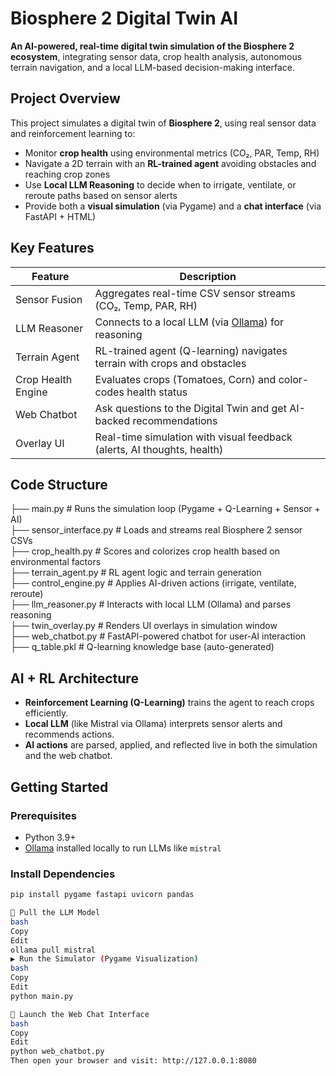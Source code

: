 # Biosphere 2 Digital Twin AI

**An AI-powered, real-time digital twin simulation of the Biosphere 2 ecosystem**, integrating sensor data, crop health analysis, autonomous terrain navigation, and a local LLM-based decision-making interface.

## Project Overview

This project simulates a digital twin of **Biosphere 2**, using real sensor data and reinforcement learning to:

- Monitor **crop health** using environmental metrics (CO₂, PAR, Temp, RH)
- Navigate a 2D terrain with an **RL-trained agent** avoiding obstacles and reaching crop zones
- Use **Local LLM Reasoning** to decide when to irrigate, ventilate, or reroute paths based on sensor alerts
- Provide both a **visual simulation** (via Pygame) and a **chat interface** (via FastAPI + HTML)

## Key Features

| Feature               | Description                                                                 |
|-----------------------|-----------------------------------------------------------------------------|
| Sensor Fusion       | Aggregates real-time CSV sensor streams (CO₂, Temp, PAR, RH)                  |
| LLM Reasoner        | Connects to a local LLM (via [Ollama](https://ollama.com)) for reasoning       |
| Terrain Agent       | RL-trained agent (Q-learning) navigates terrain with crops and obstacles       |
| Crop Health Engine  | Evaluates crops (Tomatoes, Corn) and color-codes health status                |
| Web Chatbot         | Ask questions to the Digital Twin and get AI-backed recommendations           |
| Overlay UI          | Real-time simulation with visual feedback (alerts, AI thoughts, health)       |

## Code Structure

├── main.py                # Runs the simulation loop (Pygame + Q-Learning + Sensor + AI)<br>
├── sensor_interface.py    # Loads and streams real Biosphere 2 sensor CSVs<br>
├── crop_health.py         # Scores and colorizes crop health based on environmental factors<br>
├── terrain_agent.py       # RL agent logic and terrain generation<br>
├── control_engine.py      # Applies AI-driven actions (irrigate, ventilate, reroute)<br>
├── llm_reasoner.py        # Interacts with local LLM (Ollama) and parses reasoning<br>
├── twin_overlay.py        # Renders UI overlays in simulation window<br>
├── web_chatbot.py         # FastAPI-powered chatbot for user-AI interaction<br>
├── q_table.pkl            # Q-learning knowledge base (auto-generated)<br>


## AI + RL Architecture

- **Reinforcement Learning (Q-Learning)** trains the agent to reach crops efficiently.
- **Local LLM** (like Mistral via Ollama) interprets sensor alerts and recommends actions.
- **AI actions** are parsed, applied, and reflected live in both the simulation and the web chatbot.


## Getting Started

### Prerequisites

- Python 3.9+
- [Ollama](https://ollama.com) installed locally to run LLMs like `mistral`

### Install Dependencies

```bash
pip install pygame fastapi uvicorn pandas

🤖 Pull the LLM Model
bash
Copy
Edit
ollama pull mistral
▶️ Run the Simulator (Pygame Visualization)
bash
Copy
Edit
python main.py

💬 Launch the Web Chat Interface
bash
Copy
Edit
python web_chatbot.py
Then open your browser and visit: http://127.0.0.1:8080




